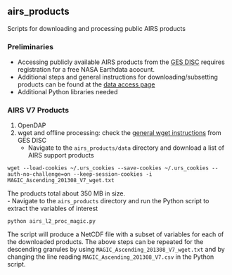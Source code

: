 ## airs_products

Scripts for downloading and processing public AIRS products

### Preliminaries

* Accessing publicly available AIRS products from the [GES DISC](https://disc.gsfc.nasa.gov/) requires registration for a free NASA Earthdata acocunt.
* Additional steps and general instructions for downloading/subsetting products can be found at the [data access page](https://disc.gsfc.nasa.gov/data-access)
* Additional Python libraries needed

### AIRS V7 Products

1. OpenDAP
2. wget and offline processing: check the [general wget instructions](https://disc.gsfc.nasa.gov/data-access#mac_linux_wget) from GES DISC
    - Navigate to the `airs_products/data` directory and download a list of AIRS support products  
```
wget --load-cookies ~/.urs_cookies --save-cookies ~/.urs_cookies --auth-no-challenge=on --keep-session-cookies -i MAGIC_Ascending_201308_V7_wget.txt
```  
The products total about 350 MB in size.  
    - Navigate to the `airs_products` directory and run the Python script to extract the variables of interest
```
python airs_l2_proc_magic.py
```  
The script will produce a NetCDF file with a subset of variables for each of the downloaded products. The above steps can be repeated for the descending granules by using `MAGIC_Ascending_201308_V7_wget.txt` and by changing the line reading `MAGIC_Ascending_201308_V7.csv` in the Python script.
